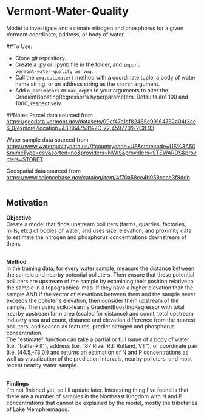 # Vermont-Water-Quality
Model to investigate and estimate nitrogen and phosphorus for a given Vermont coordinate, address, or body of water.

##To Use:

* Clone git repository.
* Create a .py or .ipynb file in the folder, and <code>import vermont-water-quality as vwq</code>.
* Call the <code>vmq.estimate()</code> method with a coordinate tuple, a body of water name string, or an address string as the <code>search</code> argument.
* Add <code>n_estimators</code> or <code>max_depth</code> to your arguments to alter the GradientBoostingRegressor's hyperparameters. Defaults are 100 and 1000, respectively.

##Notes
Parcel data sourced from https://geodata.vermont.gov/datasets/09cf47e1cf82465e99164762a04f3ce6_0/explore?location=43.864753%2C-72.459770%2C8.93
<br>

Water sample data sourced from https://www.waterqualitydata.us//#countrycode=US&statecode=US%3A50&mimeType=csv&sorted=no&providers=NWIS&providers=STEWARDS&providers=STORET
<br>

Geospatial data sourced from
https://www.sciencebase.gov/catalog/item/4f70a58ce4b058caae3f8ddb
<br><br>

## Motivation
**Objective** <br>
Create a model that finds upstream polluters (farms, quarries, factories, mills, etc.) of bodies of water, and uses size, elevation, and proximity data to estimate the nitrogen and phosphorus concentrations downstream of them. <br><br>

**Method** <br>
In the training data, for every water sample, measure the distance between the sample and nearby potential polluters. Then ensure that these potential polluters are upstream of the sample by examining their position relative to the sample in a topographical map. If they have a higher elevation than the sample AND if the vector of elevations between them and the sample never exceeds the polluter's elevation, then consider them upstream of the sample. Then using scikit-learn's GradientBoostingRegressor with total nearby upstream farm area (scaled for distance) and count, total upstream industry area and count, distance and elevation difference from the nearest polluters, and season as features, predict nitrogen and phosphorus concentration. <br>
The "estimate" function can take a partial or full name of a body of water (i.e. "battenkill"), address (i.e. "87 River Rd, Rutland, VT"), or coordinate pair (i.e. (44.5,-73.0)) and returns an estimation of N and P concentrations as well as visualization of the prediction intervals, nearby polluters, and most recent nearby water sample. <br><br>

**Findings**<br>
I'm not finished yet, so I'll update later. Interesting thing I've found is that there are a number of samples in the Northeast Kingdom with N and P concentrations that cannot be explained by the model, mostly the tributaries of Lake Memphremagog.
